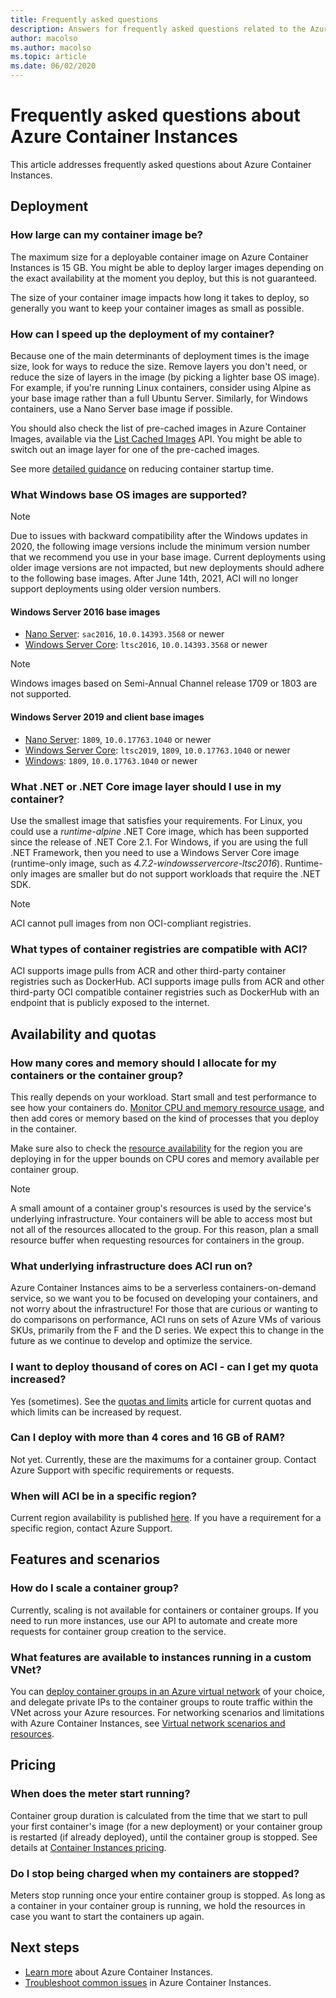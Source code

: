 ```yaml
---
title: Frequently asked questions
description: Answers for frequently asked questions related to the Azure Container Instances service 
author: macolso
ms.author: macolso
ms.topic: article
ms.date: 06/02/2020
---
```


# Frequently asked questions about Azure Container Instances

This article addresses frequently asked questions about Azure Container Instances.

## Deployment

### How large can my container image be?

The maximum size for a deployable container image on Azure Container Instances is 15 GB. You might be able to deploy larger images depending on the exact availability at the moment you deploy, but this is not guaranteed.

The size of your container image impacts how long it takes to deploy, so generally you want to keep your container images as small as possible.

### How can I speed up the deployment of my container?

Because one of the main determinants of deployment times is the image size, look for ways to reduce the size. Remove layers you don't need, or reduce the size of layers in the image (by picking a lighter base OS image). For example, if you're running Linux containers, consider using Alpine as your base image rather than a full Ubuntu Server. Similarly, for Windows containers, use a Nano Server base image if possible. 

You should also check the list of pre-cached images in Azure Container Images, available via the [List Cached Images](/rest/api/container-instances/location/listcachedimages) API. You might be able to switch out an image layer for one of the pre-cached images. 

See more [detailed guidance](container-instances-troubleshooting.md#container-takes-a-long-time-to-start) on reducing container startup time.

### What Windows base OS images are supported?

> [!NOTE]
> Due to issues with backward compatibility after the Windows updates in 2020, the following image versions include the minimum version number that we recommend you use in your base image. Current deployments using older image versions are not impacted, but new deployments should adhere to the following base images. After June 14th, 2021, ACI will no longer support deployments using older version numbers. 

#### Windows Server 2016 base images

* [Nano Server](https://hub.docker.com/_/microsoft-windows-nanoserver): `sac2016`, `10.0.14393.3568` or newer
* [Windows Server Core](https://hub.docker.com/_/microsoft-windows-servercore): `ltsc2016`,  `10.0.14393.3568` or newer

> [!NOTE]
> Windows images based on Semi-Annual Channel release 1709 or 1803 are not supported.

#### Windows Server 2019 and client base images

* [Nano Server](https://hub.docker.com/_/microsoft-windows-nanoserver): `1809`, `10.0.17763.1040` or newer
* [Windows Server Core](https://hub.docker.com/_/microsoft-windows-servercore): `ltsc2019`, `1809`, `10.0.17763.1040` or newer
* [Windows](https://hub.docker.com/_/microsoft-windows): `1809`, `10.0.17763.1040` or newer

### What .NET or .NET Core image layer should I use in my container? 

Use the smallest image that satisfies your requirements. For Linux, you could use a *runtime-alpine* .NET Core image, which has been supported since the release of .NET Core 2.1. For Windows, if you are using the full .NET Framework, then you need to use a Windows Server Core image (runtime-only image, such as  *4.7.2-windowsservercore-ltsc2016*). Runtime-only images are smaller but do not support workloads that require the .NET SDK.

> [!NOTE]
> ACI cannot pull images from non OCI-compliant registries.

### What types of container registries are compatible with ACI?

ACI supports image pulls from ACR and other third-party container registries such as DockerHub. ACI supports image pulls from ACR and other third-party OCI compatible container registries such as DockerHub with an endpoint that is publicly exposed to the internet.

## Availability and quotas

### How many cores and memory should I allocate for my containers or the container group?

This really depends on your workload. Start small and test performance to see how your containers do. [Monitor CPU and memory resource usage](container-instances-monitor.md), and then add cores or memory based on the kind of processes that you deploy in the container.

Make sure also to check the [resource availability](container-instances-region-availability.md) for the region you are deploying in for the upper bounds on CPU cores and memory available per container group. 

> [!NOTE]
> A small amount of a container group's resources is used by the service's underlying infrastructure. Your containers will be able to access most but not all of the resources allocated to the group. For this reason, plan a small resource buffer when requesting resources for containers in the group.

### What underlying infrastructure does ACI run on?

Azure Container Instances aims to be a serverless containers-on-demand service, so we want you to be focused on developing your containers, and not worry about the infrastructure! For those that are curious or wanting to do comparisons on performance, ACI runs on sets of Azure VMs of various SKUs, primarily from the F and the D series. We expect this to change in the future as we continue to develop and optimize the service. 

### I want to deploy thousand of cores on ACI - can I get my quota increased?
 
Yes (sometimes). See the [quotas and limits](container-instances-quotas.md) article for current quotas and which limits can be increased by request.

### Can I deploy with more than 4 cores and 16 GB of RAM?

Not yet. Currently, these are the maximums for a container group. Contact Azure Support with specific requirements or requests. 

### When will ACI be in a specific region?

Current region availability is published [here](container-instances-region-availability.md). If you have a requirement for a specific region, contact Azure Support.

## Features and scenarios

### How do I scale a container group?

Currently, scaling is not available for containers or container groups. If you need to run more instances, use our API to automate and create more requests for container group creation to the service. 

### What features are available to instances running in a custom VNet?

You can [deploy container groups in an Azure virtual network](container-instances-vnet.md) of your choice, and delegate private IPs to the container groups to route traffic within the VNet across your Azure resources. For networking scenarios and limitations with Azure Container Instances, see [Virtual network scenarios and resources](container-instances-virtual-network-concepts.md).

## Pricing

### When does the meter start running?

Container group duration is calculated from the time that we start to pull your first container's image (for a new deployment) or your container group is restarted (if already deployed), until the container group is stopped. See details at [Container Instances pricing](https://azure.microsoft.com/pricing/details/container-instances/).

### Do I stop being charged when my containers are stopped?

Meters stop running once your entire container group is stopped. As long as a container in your container group is running, we hold the resources in case you want to start the containers up again. 

## Next steps

* [Learn more](container-instances-overview.md) about Azure Container Instances.
* [Troubleshoot common issues](container-instances-troubleshooting.md) in Azure Container Instances.
